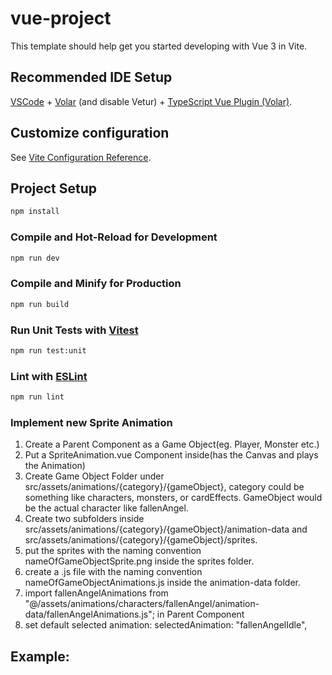 # vue-project

This template should help get you started developing with Vue 3 in Vite.

## Recommended IDE Setup

[VSCode](https://code.visualstudio.com/) + [Volar](https://marketplace.visualstudio.com/items?itemName=Vue.volar) (and disable Vetur) + [TypeScript Vue Plugin (Volar)](https://marketplace.visualstudio.com/items?itemName=Vue.vscode-typescript-vue-plugin).

## Customize configuration

See [Vite Configuration Reference](https://vitejs.dev/config/).

## Project Setup

```sh
npm install
```

### Compile and Hot-Reload for Development

```sh
npm run dev
```

### Compile and Minify for Production

```sh
npm run build
```

### Run Unit Tests with [Vitest](https://vitest.dev/)

```sh
npm run test:unit
```

### Lint with [ESLint](https://eslint.org/)

```sh
npm run lint
```

### Implement new Sprite Animation

1. Create a Parent Component as a Game Object(eg. Player, Monster etc.)
2. Put a SpriteAnimation.vue Component inside(has the Canvas and plays the Animation)
3. Create Game Object Folder under src/assets/animations/{category}/{gameObject}, category could be something like characters, monsters, or cardEffects. GameObject would be the actual character like fallenAngel.
4. Create two subfolders inside src/assets/animations/{category}/{gameObject}/animation-data and src/assets/animations/{category}/{gameObject}/sprites.
5. put the sprites with the naming convention nameOfGameObjectSprite.png inside the sprites folder.
6. create a .js file with the naming convention nameOfGameObjectAnimations.js inside the animation-data folder.
7. import fallenAngelAnimations from "@/assets/animations/characters/fallenAngel/animation-data/fallenAngelAnimations.js"; in Parent Component
8. set default selected animation: selectedAnimation: "fallenAngelIdle",

## Example:

<template>
  <!--Ziel war es in dieser Komponente die Animationsdaten zu übergeben(mit hilfe vom :animationParameters Prop)
  und dann verschiedene Animationen abzuspielen(je nachdem was in der Dropdown ausgewählt wurde)-->
  <div class="player">
    <select v-model="selectedAnimation" @change="updateAnimation">
      <!--Ich habe ein Dropdown zum debuggen hinzugefügt 
      und mit v-model an eine einfach Variable in data(selectedAnimation) in der Komponente gebunden sodass die Auswahl direkt auf die Variable wirkt.
      Außerdem habe ich einen Eventlistener @change hinzugefügt, der darauf reagiert, wenn eine bestimmte Änderung eintritt
      
      Rendern der Liste:
      die Optionen werden mit v-for gerendert als Liste an Optionen für die Dropdownauswahl.
      v-for läuft dabei über fallenAngelAnimations(das ist meine Javascript Datei mit den Meta Daten zu jeder Animation.)
      -->
      <option
        v-for="(animation, key) in fallenAngelAnimations"
        :key="key"
        :value="key"
      >
        {{ animation.name }}
      </option>
    </select>
    <Healthbar
      v-if="!healthbarOff"
      :playerHealth="playerStore.playerHealth"
      class="healthbar"
    />
    <!--Bracket Notation hinzugefügt damit wir dynamisch die jeweilige Animation tauschen können-->
    <SpriteAnimation
      :key="selectedAnimation"
      :animationParameters="fallenAngelAnimations[selectedAnimation]"
    />
    <!-- Außerdem habe ich den Komponenten Parameter dynamisch gemacht sodass die ausgewählte Animation hier eingetragen wird.-->
  </div>
</template>

<script>
import Healthbar from "../components/Healthbar.vue";
import { usePlayerStore } from "@/stores/FlashcardGameStores/playerStore";
import SpriteAnimation from "@/components/Animation/SpriteAnimation.vue";
import fallenAngelAnimations from "@/assets/animations/characters/fallenAngel/animation-data/fallenAngelAnimations.js"; //TODO: Ziel ist es irgendwann im Pfad hero-vue mit dem ausgewählten Character zu ersetzen
//import idleSpriteAnimation from "@/assets/animations/characters/hero-vue/sprites/idle.png";

export default {
  components: {
    Healthbar,
    SpriteAnimation,
  },
  props: {
    healthbarOff: {
      type: Boolean,
      default: false,
    },
  },
  data() {
    return {
      playerStore: usePlayerStore(),
      // idleSpriteAnimation,
      fallenAngelAnimations,
      selectedAnimation: "fallenAngelIdle", // Standardanimation, Steuert welche Animation gerade übergeben werden soll.
    };
  },
  methods: {
    updateAnimation() {
      console.log("Selected Animation:", this.selectedAnimation);
    },
  },
};
</script>

<style scoped>
/* Add your component-specific styles hier */

</style>
